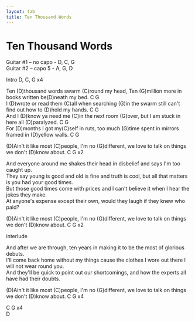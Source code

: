 ```yaml
---
layout: tab
title: Ten Thousand Words
---
```

# Ten Thousand Words

  

Guitar \#1 – no capo - D, C, G  
Guitar \#2 – capo 5 - A, G, D  

Intro D, C, G x4  

Ten (D)thousand words swarm (C)round my head, Ten (G)million more in
books written be(D)neath my bed. C G  
I (D)wrote or read them (C)all when searching (G)in the swarm still
can't find out how to (D)hold my hands. C G  
And I (D)know ya need me (C)in the next room (G)over, but I am stuck in
here all (D)paralyzed. C G  
For (D)months I got my(C)self in ruts, too much (G)time spent in mirrors
framed in (D)yellow walls. C G  

  

(D)Ain't it like most (C)people, I'm no (G)different, we love to talk on
things we don't (D)know about. C G x2  

  

And everyone around me shakes their head in disbelief and says I'm too
caught up.  
They say young is good and old is fine and truth is cool, but all that
matters is you had your good times.  
But those good times come with prices and I can't believe it when I hear
the jokes they make.  
At anyone's expense except their own, would they laugh if they knew who
paid?  

  
(D)Ain't it like most (C)people, I'm no (G)different, we love to talk on
things we don't (D)know about. C G x2  

  
interlude  

  
And after we are through, ten years in making it to be the most of
glorious debuts.  
I'll come back home without my things cause the clothes I wore out there
I will not wear round you.  
And they'll be quick to point out our shortcomings, and how the experts
all have had their doubts.  

  
(D)Ain't it like most (C)people, I'm no (G)different, we love to talk on
things we don't (D)know about. C G x4  

C G x4  
D
